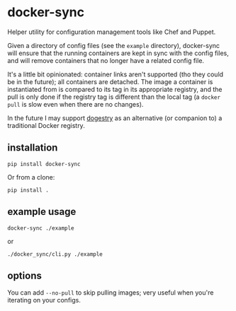 # docker-sync

Helper utility for configuration management tools like Chef and Puppet.

Given a directory of config files (see the `example` directory), docker-sync
will ensure that the running containers are kept in sync with the config files,
and will remove containers that no longer have a related config file.

It's a little bit opinionated: container links aren't supported (tho they could
be in the future); all containers are detached.  The image a container is
instantiated from is compared to its tag in its appropriate registry, and the
pull is only done if the registry tag is different than the local tag (a `docker
pull` is slow even when there are no changes).

In the future I may support [dogestry][dogestry] as an alternative (or companion
to) a traditional Docker registry.

## installation

    pip install docker-sync

Or from a clone:

    pip install .

## example usage

    docker-sync ./example

or

    ./docker_sync/cli.py ./example

## options

You can add `--no-pull` to skip pulling images; very useful when you're
iterating on your configs.

[dogestry]: https://github.com/blake-education/dogestry
